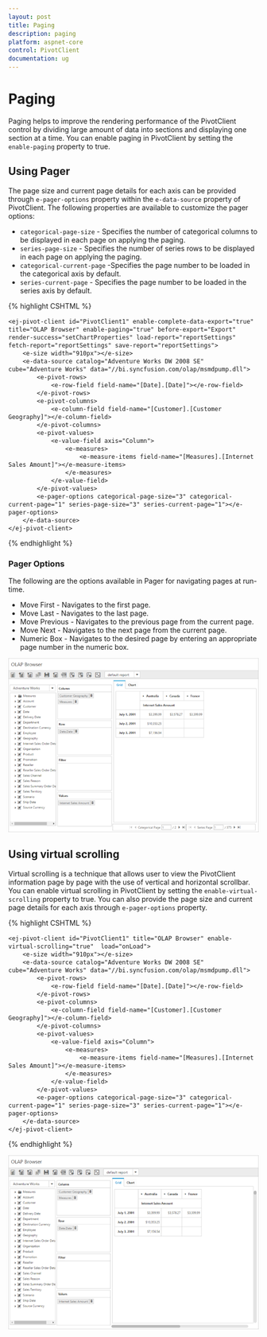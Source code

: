 ```yaml
---
layout: post
title: Paging
description: paging
platform: aspnet-core
control: PivotClient
documentation: ug
---
```


# Paging

Paging helps to improve the rendering performance of the PivotClient control by dividing large amount of data into sections and displaying one section at a time. You can enable paging in PivotClient by setting the `enable-paging` property to true.

## Using Pager

The page size and current page details for each axis can be provided through `e-pager-options` property within the `e-data-source` property of PivotClient. The following properties are available to customize the pager options:

* `categorical-page-size` - Specifies the number of categorical columns to be displayed in each page on applying the paging.
* `series-page-size` - Specifies the number of series rows to be displayed in each page on applying the paging.
* `categorical-current-page` -Specifies the page number to be loaded in the categorical axis by default.
* `series-current-page` - Specifies the page number to be loaded in the series axis by default.

{% highlight CSHTML %}

    <ej-pivot-client id="PivotClient1" enable-complete-data-export="true" title="OLAP Browser" enable-paging="true" before-export="Export" render-success="setChartProperties" load-report="reportSettings" fetch-report="reportSettings" save-report="reportSettings">
        <e-size width="910px"></e-size>
        <e-data-source catalog="Adventure Works DW 2008 SE" cube="Adventure Works" data="//bi.syncfusion.com/olap/msmdpump.dll">
            <e-pivot-rows>
                <e-row-field field-name="[Date].[Date]"></e-row-field>
            </e-pivot-rows>
            <e-pivot-columns>
                <e-column-field field-name="[Customer].[Customer Geography]"></e-column-field>
            </e-pivot-columns>
            <e-pivot-values>
                <e-value-field axis="Column">
                    <e-measures>
                        <e-measure-items field-name="[Measures].[Internet Sales Amount]"></e-measure-items>
                    </e-measures>
                </e-value-field>
            </e-pivot-values>
            <e-pager-options categorical-page-size="3" categorical-current-page="1" series-page-size="3" series-current-page="1"></e-pager-options>
        </e-data-source>
    </ej-pivot-client>

{% endhighlight %}

### Pager Options

The following are the options available in Pager for navigating pages at run-time.

* Move First - Navigates to the first page.
* Move Last - Navigates to the last page.
* Move Previous - Navigates to the previous page from the current page.
* Move Next - Navigates to the next page from the current page.
* Numeric Box - Navigates to the desired page by entering an appropriate page number in the numeric box.

![Paging](Paging_images/paging.png)

## Using virtual scrolling

Virtual scrolling is a technique that allows user to view the PivotClient information page by page with the use of vertical and horizontal scrollbar. You can enable virtual scrolling in PivotClient by setting the `enable-virtual-scrolling` property to true. You can also provide the page size and current page details for each axis through `e-pager-options` property.

{% highlight CSHTML %}

    <ej-pivot-client id="PivotClient1" title="OLAP Browser" enable-virtual-scrolling="true"  load="onLoad">
        <e-size width="910px"></e-size>
        <e-data-source catalog="Adventure Works DW 2008 SE" cube="Adventure Works" data="//bi.syncfusion.com/olap/msmdpump.dll">
            <e-pivot-rows>
                <e-row-field field-name="[Date].[Date]"></e-row-field>
            </e-pivot-rows>
            <e-pivot-columns>
                <e-column-field field-name="[Customer].[Customer Geography]"></e-column-field>
            </e-pivot-columns>
            <e-pivot-values>
                <e-value-field axis="Column">
                    <e-measures>
                        <e-measure-items field-name="[Measures].[Internet Sales Amount]"></e-measure-items>
                    </e-measures>
                </e-value-field>
            </e-pivot-values>
            <e-pager-options categorical-page-size="3" categorical-current-page="1" series-page-size="3" series-current-page="1"></e-pager-options>
        </e-data-source>
    </ej-pivot-client>

{% endhighlight %}

![Virtual-Scrolling](Paging_images/virtual-scrolling.png)
